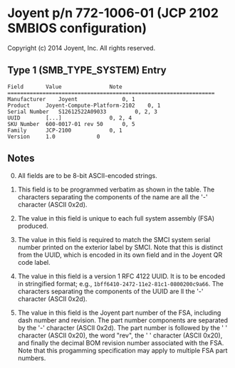 # Joyent p/n 772-1006-01 (JCP 2102 SMBIOS configuration)

Copyright (c) 2014 Joyent, Inc.  All rights reserved.

## Type 1 (SMB_TYPE_SYSTEM) Entry

```
Field		Value				Note
=================================================================
Manufacturer	Joyent				0, 1
Product		Joyent-Compute-Platform-2102	0, 1
Serial Number	S12612522A09033			0, 2, 3
UUID		[...]				0, 2, 4
SKU Number	600-0017-01 rev 50		0, 5
Family		JCP-2100			0, 1
Version		1.0				0
```

## Notes

0. All fields are to be 8-bit ASCII-encoded strings.

1. This field is to be programmed verbatim as shown in the table.  The
characters separating the components of the name are all the '-' character
(ASCII 0x2d).

2. The value in this field is unique to each full system assembly (FSA)
produced.

3. The value in this field is required to match the SMCI system serial
number printed on the exterior label by SMCI.  Note that this is distinct
from the UUID, which is encoded in its own field and in the Joyent QR code
label.

4. The value in this field is a version 1 RFC 4122 UUID.  It is to be
encoded in stringified format; e.g., `1bff6410-2472-11e2-81c1-0800200c9a66`.
The characters separating the components of the UUID are ll the '-'
character (ASCII 0x2d).

5. The value in this field is the Joyent part number of the FSA, including
dash number and revision.  The part number components are separated by the
'-' character (ASCII 0x2d).  The part number is followed by the ' '
character (ASCII 0x20), the word "rev", the ' ' character (ASCII 0x20), and
finally the decimal BOM revision number associated with the FSA.  Note that
this progamming specification may apply to multiple FSA part numbers.
